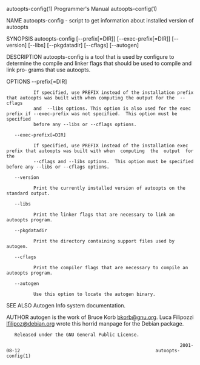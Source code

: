 autoopts-config(1)                                              Programmer's Manual                                             autoopts-config(1)

NAME
       autoopts-config - script to get information about installed version of autoopts

SYNOPSIS
       autoopts-config [--prefix[=DIR]] [--exec-prefix[=DIR]] [--version] [--libs] [--pkgdatadir] [--cflags] [--autogen]

DESCRIPTION
       autoopts-config  is a tool that is used by configure to determine the compile and linker flags that should be used to compile and link pro‐
       grams that use autoopts.

OPTIONS
       --prefix[=DIR]

              If specified, use PREFIX instead of the installation prefix that autoopts was built with when computing the output for the  --cflags
              and  --libs options. This option is also used for the exec prefix if --exec-prefix was not specified.  This option must be specified
              before any --libs or --cflags options.

       --exec-prefix[=DIR]

              If specified, use PREFIX instead of the installation exec prefix that autoopts was built with when  computing  the  output  for  the
              --cflags and --libs options.  This option must be specified before any --libs or --cflags options.

       --version

              Print the currently installed version of autoopts on the standard output.

       --libs

              Print the linker flags that are necessary to link an autoopts program.

       --pkgdatadir

              Print the directory containing support files used by autogen.

       --cflags

              Print the compiler flags that are necessary to compile an autoopts program.

       --autogen

              Use this option to locate the autogen binary.

SEE ALSO
       Autogen Info system documentation.

AUTHOR
       autogen is the work of Bruce Korb <bkorb@gnu.org>. Luca Filipozzi <lfilipoz@debian.org> wrote this horrid manpage for the Debian package.

       Released under the GNU General Public License.

                                                                    2001-08-12                                                  autoopts-config(1)
